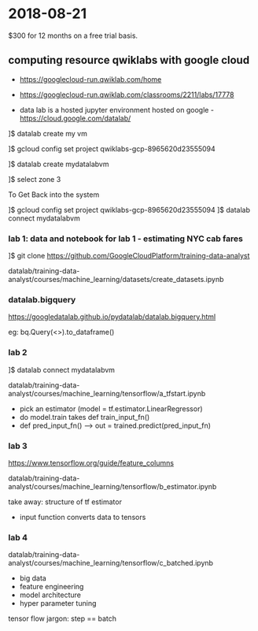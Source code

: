 # 2018-08-21

$300 for 12 months on a free trial basis.

## computing resource qwiklabs with google cloud
* https://googlecloud-run.qwiklab.com/home

* https://googlecloud-run.qwiklab.com/classrooms/2211/labs/17778

* data lab is a hosted jupyter environment hosted on google - https://cloud.google.com/datalab/

]$ datalab create my vm

]$ gcloud config set project qwiklabs-gcp-8965620d23555094

]$ datalab create mydatalabvm

]$ select zone 3

To Get Back into the system

]$ gcloud config set project qwiklabs-gcp-8965620d23555094
]$ datalab connect mydatalabvm

### lab 1: data and notebook for lab 1 - estimating NYC cab fares
]$ git clone https://github.com/GoogleCloudPlatform/training-data-analyst

datalab/training-data-analyst/courses/machine_learning/datasets/create_datasets.ipynb

### datalab.bigquery
https://googledatalab.github.io/pydatalab/datalab.bigquery.html

eg: bq.Query(<<sql-string>>).to_dataframe()

### lab 2
]$ datalab connect mydatalabvm

datalab/training-data-analyst/courses/machine_learning/tensorflow/a_tfstart.ipynb

* pick an estimator (model = tf.estimator.LinearRegressor)
* do model.train takes def train_input_fn()
* def pred_input_fn() --> out = trained.predict(pred_input_fn)

### lab 3
https://www.tensorflow.org/guide/feature_columns

datalab/training-data-analyst/courses/machine_learning/tensorflow/b_estimator.ipynb

take away: structure of tf estimator

* input function converts data to tensors

### lab 4
datalab/training-data-analyst/courses/machine_learning/tensorflow/c_batched.ipynb
* big data
* feature engineering
* model architecture
* hyper parameter tuning

tensor flow jargon: step == batch
